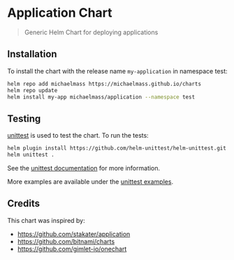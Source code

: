 # Application Chart
> Generic Helm Chart for deploying applications

## Installation

To install the chart with the release name `my-application` in namespace test:

```bash
helm repo add michaelmass https://michaelmass.github.io/charts
helm repo update
helm install my-app michaelmass/application --namespace test
```

## Testing

[unittest](https://github.com/helm-unittest) is used to test the chart. To run the tests:

```bash
helm plugin install https://github.com/helm-unittest/helm-unittest.git
helm unittest .
```

See the [unittest documentation](https://github.com/helm-unittest/helm-unittest/blob/main/DOCUMENT.md) for more information.

More examples are available under the [unittest examples](https://github.com/helm-unittest/helm-unittest/tree/main/test/data).

## Credits

This chart was inspired by:
- https://github.com/stakater/application
- https://github.com/bitnami/charts
- https://github.com/gimlet-io/onechart
